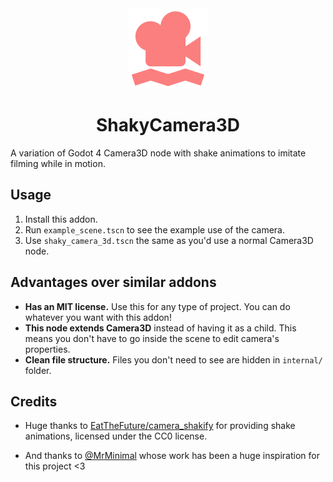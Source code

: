 <div align="center">
    <img
        src="project_icon.svg"
        alt="Girl in a jacket"
        width="128"
        height="128"
    />
    <h1 align="center">ShakyCamera3D</h1> 
</div>

A variation of Godot 4 Camera3D node with shake animations to imitate filming while in motion.

## Usage

1. Install this addon.
2. Run `example_scene.tscn` to see the example use of the camera.
3. Use `shaky_camera_3d.tscn` the same as you'd use a normal Camera3D node.

## Advantages over similar addons

- **Has an MIT license.** Use this for any type of project. You can do whatever you want with this addon!
- **This node extends Camera3D** instead of having it as a child. This means you don't have to go inside the scene to edit camera's properties.
- **Clean file structure.** Files you don't need to see are hidden in `internal/` folder.

## Credits

- Huge thanks to [EatTheFuture/camera_shakify](https://github.com/EatTheFuture/camera_shakify) for providing shake animations, licensed under the CC0 license.

- And thanks to [@MrMinimal](https://github.com/MrMinimal/) whose work has been a huge inspiration for this project \<3
